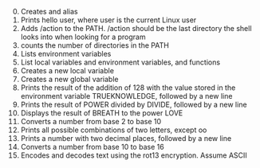 0. Creates and alias
1. Prints hello user, where user is the current Linux user
2. Adds /action to the PATH. /action should be the last directory the shell looks into when looking for a program
3. counts the number of directories in the PATH
4. Lists environment variables
5. List local variables and environment variables, and functions
6. Creates a new local variable
7. Creates a new global variable
8. Prints the result of the addition of 128 with the value stored in the environment variable TRUEKNOWLEDGE, followed by a new line
9. Prints the result of POWER divided by DIVIDE, followed by a new line
10. Displays the result of BREATH to the power LOVE
11. Converts a number from base 2 to base 10
12. Prints all possible combinations of two letters, except oo
13. Prints a number with two decimal places, followed by a new line
14. Converts a number from base 10 to base 16
15. Encodes and decodes text using the rot13 encryption. Assume ASCII

